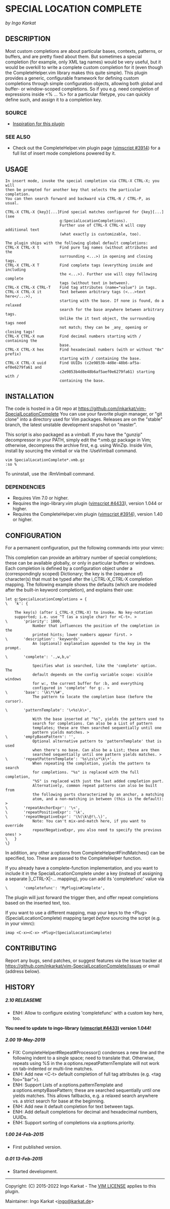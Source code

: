 SPECIAL LOCATION COMPLETE
===============================================================================
_by Ingo Karkat_

DESCRIPTION
------------------------------------------------------------------------------

Most custom completions are about particular bases, contexts, patterns, or
buffers, and are pretty fixed about them. But sometimes a special completion
(for example, only XML tag names) would be very useful, but it would be
overkill to write a complete custom completion for it (even though the
CompleteHelper.vim library makes this quite simple).
This plugin provides a generic, configurable framework for defining custom
completions through simple configuration objects, allowing both global and
buffer- or window-scoped completions. So if you e.g. need completion of
expressions inside &lt;% ... %&gt; for a particular filetype, you can quickly define
such, and assign it to a completion key.

### SOURCE

- [Inspiration for this plugin](http://stackoverflow.com/questions/28496473/a-particular-text-tagging-system-in-vim)

### SEE ALSO

- Check out the CompleteHelper.vim plugin page ([vimscript #3914](http://www.vim.org/scripts/script.php?script_id=3914)) for a full
  list of insert mode completions powered by it.

USAGE
------------------------------------------------------------------------------

    In insert mode, invoke the special completion via CTRL-X CTRL-X; you will
    then be prompted for another key that selects the particular completion.
    You can then search forward and backward via CTRL-N / CTRL-P, as usual.

    CTRL-X CTRL-X {key}[...]Find special matches configured for {key}[...] (see
                            g:SpecialLocationCompletions).
                            Further use of CTRL-X CTRL-X will copy additional text
                            (what exactly is customizable, too).

    The plugin ships with the following global default completions:
    CTRL-X CTRL-X t         Find pure tag names (without attributes and the
                            surrounding <...>) in opening and closing tags.
    CTRL-X CTRL-X T         Find complete tags (everything inside and including
                            the <...>). Further use will copy following complete
                            tags (without text in between).
    CTRL-X CTRL-X CTRL-T    Find tag attributes (name="value") in tags.
    CTRL-X CTRL-X it        Text between arbitrary tags (<...>text here</...>),
                            starting with the base. If none is found, do a relaxed
                            search for the base anywhere between arbitrary tags.
                            Unlike the it text object, the surrounding tags need
                            not match; they can be _any_ opening or closing tags!
    CTRL-X CTRL-X num       Find decimal numbers starting with / containing the
                            base.
    CTRL-X CTRL-X hex       Find hexadecimal numbers (with or without "0x" prefix)
                            starting with / containing the base.
    CTRL-X CTRL-X uuid      Find UUIDs (c2e9853b-4d8e-48b6-af5a-ef0e6279fa61 and
                            c2e9853b4d8e48b6af5aef0e6279fa61) starting with /
                            containing the base.

INSTALLATION
------------------------------------------------------------------------------

The code is hosted in a Git repo at
    https://github.com/inkarkat/vim-SpecialLocationComplete
You can use your favorite plugin manager, or "git clone" into a directory used
for Vim packages. Releases are on the "stable" branch, the latest unstable
development snapshot on "master".

This script is also packaged as a vimball. If you have the "gunzip"
decompressor in your PATH, simply edit the \*.vmb.gz package in Vim; otherwise,
decompress the archive first, e.g. using WinZip. Inside Vim, install by
sourcing the vimball or via the :UseVimball command.

    vim SpecialLocationComplete*.vmb.gz
    :so %

To uninstall, use the :RmVimball command.

### DEPENDENCIES

- Requires Vim 7.0 or higher.
- Requires the ingo-library.vim plugin ([vimscript #4433](http://www.vim.org/scripts/script.php?script_id=4433)), version 1.044 or
  higher.
- Requires the CompleteHelper.vim plugin ([vimscript #3914](http://www.vim.org/scripts/script.php?script_id=3914)), version 1.40 or
  higher.

CONFIGURATION
------------------------------------------------------------------------------

For a permanent configuration, put the following commands into your vimrc:

This completion can provide an arbitrary number of special completions; these
can be available globally, or only in particular buffers or windows. Each
completion is defined by a configuration object under a (correspondingly
scoped) Dictionary; the key is the (sequence of) character(s) that must be
typed after the i\_CTRL-X\_CTRL-X completion mapping. The following example
shows the defaults (which are modeled after the built-in keyword completion),
and explains their use:

    let g:SpecialLocationCompletions = {
    \   'k': {

        The key(s) (after i_CTRL-X_CTRL-X) to invoke. No key-notation
        supported; i.e. use ^T (as a single char) for <C-t>. >
    \       'priority': 1000,
                Number that influences the position of the completion in the
                printed hints; lower numbers appear first. >
    \       'description': 'keywords',
                An (optional) explanation appended to the key in the prompt.

    \       'complete': '.,w,b,u'

                Specifies what is searched, like the 'complete' option. The
                default depends on the config variable scope: visible windows
                for w:, the current buffer for :b, and everything
                configured in 'complete' for g:. >
    \       'base': '\k\*\%#',
                The pattern to locate the completion base (before the cursor).

    \       'patternTemplate': '\<%s\k\+',

                With the base inserted at "%s", yields the pattern used to
                search for completions. Can also be a List of pattern
                templates; these are then searched sequentially until one
                pattern yields matches. >
    \       'emptyBasePattern': '',
                Optional alternative pattern to 'patternTemplate' that is used
                when there's no base. Can also be a List; these are then
                searched sequentially until one pattern yields matches. >
    \       'repeatPatternTemplate': '%s\zs\s*\k\+',
                When repeating the completion, yields the pattern to search
                for completions. "%s" is replaced with the full completion,
                "%S" is replaced with just the last added completion part.
                Alternatively, common repeat patterns can also be built from
                the following parts characterized by an anchor, a matching
                atom, and a non-matching in between (this is the default): >
    \       'repeatAnchorExpr': '\<',
    \       'repeatPositiveExpr': '\k',
    \       'repeatNegativeExpr': '\%(\k\@!\.\)',
                Note: You can't mix-and-match here, if you want to override
                repeatNegativeExpr, you also need to specify the previous ones! >
    \   }
    \}
In addition, any other a:options from CompleteHelper#FindMatches() can be
specified, too. These are passed to the CompleteHelper function.

If you already have a complete-function implementation, and you want to
include it in the SpecialLocationComplete under a key (instead of assigning a
separate |i\_CTRL-X|-... mapping), you can add its 'completefunc' value via

    \       'completefunc': 'MyPlugin#Complete',

The plugin will just forward the trigger then, and offer repeat completions
based on the inserted text, too.

If you want to use a different mapping, map your keys to the
&lt;Plug&gt;(SpecialLocationComplete) mapping target _before_ sourcing the script
(e.g. in your vimrc):

    imap <C-x><C-x> <Plug>(SpecialLocationComplete)

CONTRIBUTING
------------------------------------------------------------------------------

Report any bugs, send patches, or suggest features via the issue tracker at
https://github.com/inkarkat/vim-SpecialLocationComplete/issues or email
(address below).

HISTORY
------------------------------------------------------------------------------

##### 2.10    RELEASEME
- ENH: Allow to configure existing 'completefunc' with a custom key here, too.

__You need to update to ingo-library ([vimscript #4433](http://www.vim.org/scripts/script.php?script_id=4433)) version 1.044!__

##### 2.00    19-May-2019
- FIX: CompleteHelper#Repeat#Processor() condenses a new line and the
  following indent to a single space; need to translate that. Otherwise,
  repeats using %S in the a:options.repeatPatternTemplate will not work on
  tab-indented or multi-line matches.
- ENH: Add new &lt;C-t&gt; default completion of full tag attributes (e.g. &lt;tag
  foo="bar"&gt;).
- ENH: Support Lists of a:options.patternTemplate and
  a:options.emptyBasePattern; these are searched sequentially until one yields
  matches. This allows fallbacks, e.g. a relaxed search anywhere vs. a strict
  search for base at the beginning.
- ENH: Add new it default completion for text between tags.
- ENH: Add default completions for decimal and hexadecimal numbers, UUIDs.
- ENH: Support sorting of completions via a:options.priority.

##### 1.00    24-Feb-2015
- First published version.

##### 0.01    13-Feb-2015
- Started development.

------------------------------------------------------------------------------
Copyright: (C) 2015-2022 Ingo Karkat -
The [VIM LICENSE](http://vimdoc.sourceforge.net/htmldoc/uganda.html#license) applies to this plugin.

Maintainer:     Ingo Karkat &lt;ingo@karkat.de&gt;
